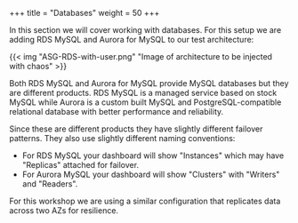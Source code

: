 +++
title = "Databases"
weight = 50
+++

In this section we will cover working with databases. For this setup we are adding RDS MySQL and Aurora for MySQL to our test architecture:

{{< img "ASG-RDS-with-user.png" "Image of architecture to be injected with chaos" >}}

Both RDS MySQL and Aurora for MySQL provide MySQL databases but they are different products. RDS MySQL is a managed service based on stock MySQL while Aurora is a custom built MySQL and PostgreSQL-compatible relational database with better performance and reliability.

Since these are different products they have slightly different failover patterns. They also use slightly different naming conventions:

* For RDS MySQL your dashboard will show "Instances" which may have "Replicas" attached for failover.
* For Aurora MySQL your dashboard will show "Clusters" with "Writers" and "Readers". 

For this workshop we are using a similar configuration that replicates data across two AZs for resilience.
